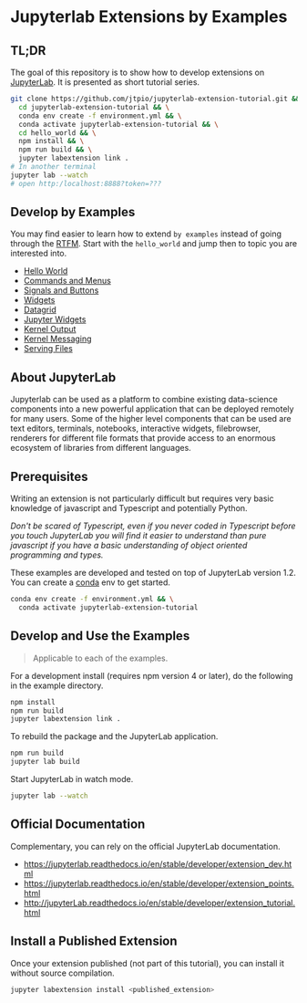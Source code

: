 # Jupyterlab Extensions by Examples

## TL;DR

The goal of this repository is to show how to develop extensions on [JupyterLab](https://github.com/jupyterlab/jupyterlab). 
It is presented as short tutorial series.

```bash
git clone https://github.com/jtpio/jupyterlab-extension-tutorial.git && 
  cd jupyterlab-extension-tutorial && \
  conda env create -f environment.yml && \
  conda activate jupyterlab-extension-tutorial && \
  cd hello_world && \
  npm install && \
  npm run build && \
  jupyter labextension link .
# In another terminal
jupyter lab --watch
# open http:/localhost:8888?token=???
```

## Develop by Examples

You may find easier to learn how to extend `by examples` instead of going through the [RTFM](https://en.wikipedia.org/wiki/RTFM). Start with the `hello_world` and jump then to topic you are interested into.

+ [Hello World](./hello_world)
+ [Commands and Menus](./commands_and_menus)
+ [Signals and Buttons](./signals_and_buttons)
+ [Widgets](./widgets)
+ [Datagrid](./datagrid) 
+ [Jupyter Widgets](./jupyter_widgets)
+ [Kernel Output](./kernel_output)
+ [Kernel Messaging](./kernel_messaging)
+ [Serving Files](./serving_files)

## About JupyterLab

Jupyterlab can be used as a platform to combine existing data-science components into a 
new powerful application that can be deployed remotely for many users. Some of the higher 
level components that can be used are text editors, terminals, notebooks, interactive widgets, 
filebrowser, renderers for different file formats that provide access to an enormous ecosystem 
of libraries from different languages.

## Prerequisites

Writing an extension is not particularly difficult but requires very basic knowledge of javascript 
and Typescript and potentially Python.

_Don't be scared of Typescript, even if you never coded in Typescript before you touch 
JupyterLab you will find it easier to understand than pure javascript if you have a 
basic understanding of object oriented programming and types._

These examples are developed and tested on top of JupyterLab version 1.2. 
You can create a [conda](https://docs.conda.io/en/latest/miniconda.html) env to get started.

```bash
conda env create -f environment.yml && \
  conda activate jupyterlab-extension-tutorial
```

## Develop and Use the Examples

> Applicable to each of the examples.

For a development install (requires npm version 4 or later), do the following in the example directory.

```bash
npm install
npm run build
jupyter labextension link .
```

To rebuild the package and the JupyterLab application.

```bash
npm run build
jupyter lab build
```

Start JupyterLab in watch mode.

```bash
jupyter lab --watch
```

## Official Documentation

Complementary, you can rely on the official JupyterLab documentation.

* https://jupyterlab.readthedocs.io/en/stable/developer/extension_dev.html
* https://jupyterlab.readthedocs.io/en/stable/developer/extension_points.html
* http://jupyterLab.readthedocs.io/en/stable/developer/extension_tutorial.html

## Install a Published Extension

Once your extension published (not part of this tutorial), you can install it without source compilation.

```bash
jupyter labextension install <published_extension>
```
